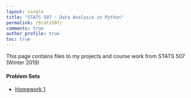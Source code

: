 ```yaml
---
layout: single
title: "STATS 507 - Data Analysis in Python"
permalink: /Stats507/
comments: true
author_profile: true
toc: true
---
```


This page contains files to my projects and course work from STATS 507 (Winter 2019)

#### Problem Sets
- [Homework 1](https://nbviewer.jupyter.org/github/israeldi/israeldi.github.io/blob/master/Stats507/Homeworks/israeldi_hw1/israeldi.hw1.ipynb)


